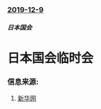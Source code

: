 ### [2019-12-9](/news/2019/12/9/index.md)

##### 日本国会
#  日本国会临时会 




### 信息来源:

1. [新华网](https://news.sina.com.cn/o/2019-12-09/doc-iihnzahi6396175.shtml)

